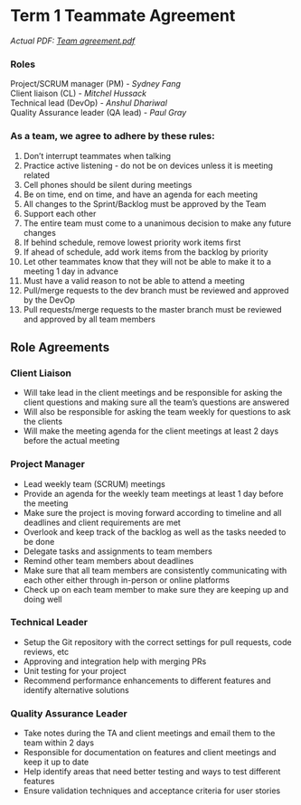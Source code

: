 # Term 1 Teammate Agreement

_Actual PDF: [Team agreement.pdf](https://github.com/tzjg7293/MNP_GroupC/files/9614015/Team.agreement.pdf)_

### Roles
Project/SCRUM manager (PM) - _Sydney Fang_ </br>
Client liaison (CL) - _Mitchel Hussack_ </br>
Technical lead (DevOp) - _Anshul Dhariwal_ </br>
Quality Assurance leader (QA lead) - _Paul Gray_ </br>

### As a team, we agree to adhere by these rules:
1. Don’t interrupt teammates when talking
2. Practice active listening - do not be on devices unless it is meeting related
3. Cell phones should be silent during meetings
4. Be on time, end on time, and have an agenda for each meeting 
5. All changes to the Sprint/Backlog must be approved by the Team 
6. Support each other
7. The entire team must come to a unanimous decision to make any future changes 
8. If behind schedule, remove lowest priority work items first 
9. If ahead of schedule, add work items from the backlog by priority
10. Let other teammates know that they will not be able to make it to a meeting 1 day in advance
11. Must have a valid reason to not be able to attend a meeting
12. Pull/merge requests to the dev branch must be reviewed and approved by the DevOp
13. Pull requests/merge requests to the master branch must be reviewed and approved by all team members

## Role Agreements

### Client Liaison
- Will take lead in the client meetings and be responsible for asking the client questions and making sure all the team’s questions are answered 
- Will also be responsible for asking the team weekly for questions to ask the clients
- Will make the meeting agenda for the client meetings at least 2 days before the actual meeting

### Project Manager
- Lead weekly team (SCRUM) meetings
- Provide an agenda for the weekly team meetings at least 1 day before the meeting
- Make sure the project is moving forward according to timeline and all deadlines and client requirements are met
- Overlook and keep track of the backlog as well as the tasks needed to be done
- Delegate tasks and assignments to team members
- Remind other team members about deadlines
- Make sure that all team members are consistently communicating with each other either through in-person or online platforms
- Check up on each team member to make sure they are keeping up and doing well
	
### Technical Leader
- Setup the Git repository with the correct settings for pull requests, code reviews, etc
- Approving and integration help with merging PRs
- Unit testing for your project
- Recommend performance enhancements to different features and identify alternative solutions


### Quality Assurance Leader
- Take notes during the TA and client meetings and email them to the team within 2 days
- Responsible for documentation on features and client meetings and keep it up to date
- Help identify areas that need better testing and ways to test different features
- Ensure validation techniques and acceptance criteria for user stories

